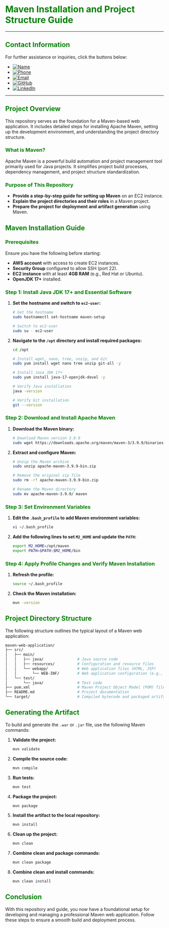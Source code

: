 # **<span style="color:green">Maven Installation and Project Structure Guide</span>**
---

## **<span style="color:green">Contact Information</span>**

For further assistance or inquiries, click the buttons below:

- [![Name](https://img.shields.io/badge/Name-Nditafon%20Hyson%20Nuigho-brightgreen)](mailto:nditafonhysonn@gmail.com)
- [![Phone](https://img.shields.io/badge/Phone-%2B235679638540-brightgreen)](tel:+235679638540)
- [![Email](https://img.shields.io/badge/Email-nditafonhysonn%40gmail.com-blue)](mailto:nditafonhysonn@gmail.com)
- [![GitHub](https://img.shields.io/badge/GitHub-Hyson--Wayne-lightgrey?logo=github)](https://github.com/Hyson-Wayne)
- [![LinkedIn](https://img.shields.io/badge/LinkedIn-nditafon--hyson-blue?logo=linkedin)](https://www.linkedin.com/in/nditafon-hyson-762a6623b/)

---
## **<span style="color:green">Project Overview</span>**
This repository serves as the foundation for a Maven-based web application. It includes detailed steps for installing Apache Maven, setting up the development environment, and understanding the project directory structure.

### **<span style="color:green">What is Maven?</span>**
Apache Maven is a powerful build automation and project management tool primarily used for Java projects. It simplifies project build processes, dependency management, and project structure standardization.

### **<span style="color:green">Purpose of This Repository</span>**
- **Provide a step-by-step guide for setting up Maven** on an EC2 instance.
- **Explain the project directories and their roles** in a Maven project.
- **Prepare the project for deployment and artifact generation** using Maven.

## **<span style="color:green">Maven Installation Guide</span>**

### **<span style="color:green">Prerequisites</span>**
Ensure you have the following before starting:
- **AWS account** with access to create EC2 instances.
- **Security Group** configured to allow SSH (port 22).
- **EC2 instance** with at least **4GB RAM** (e.g., Red Hat or Ubuntu).
- **OpenJDK 17+** installed.

### **<span style="color:green">Step 1: Install Java JDK 17+ and Essential Software</span>**
1. **Set the hostname and switch to `ec2-user`:**
    ```bash
    # Set the hostname
    sudo hostnamectl set-hostname maven-setup

    # Switch to ec2-user
    sudo su - ec2-user
    ```

2. **Navigate to the `/opt` directory and install required packages:**
    ```bash
    cd /opt

    # Install wget, nano, tree, unzip, and Git
    sudo yum install wget nano tree unzip git-all -y

    # Install Java JDK 17+
    sudo yum install java-17-openjdk-devel -y

    # Verify Java installation
    java -version

    # Verify Git installation
    git --version
    ```

### **<span style="color:green">Step 2: Download and Install Apache Maven</span>**
1. **Download the Maven binary:**
    ```bash
    # Download Maven version 3.9.9
    sudo wget https://downloads.apache.org/maven/maven-3/3.9.9/binaries/apache-maven-3.9.9-bin.zip
    ```

2. **Extract and configure Maven:**
    ```bash
    # Unzip the Maven archive
    sudo unzip apache-maven-3.9.9-bin.zip

    # Remove the original zip file
    sudo rm -rf apache-maven-3.9.9-bin.zip

    # Rename the Maven directory
    sudo mv apache-maven-3.9.9/ maven
    ```

### **<span style="color:green">Step 3: Set Environment Variables</span>**
1. **Edit the `.bash_profile` to add Maven environment variables:**
    ```bash
    vi ~/.bash_profile
    ```

2. **Add the following lines to set `M2_HOME` and update the `PATH`:**
    ```bash
    export M2_HOME=/opt/maven
    export PATH=$PATH:$M2_HOME/bin
    ```

### **<span style="color:green">Step 4: Apply Profile Changes and Verify Maven Installation</span>**
1. **Refresh the profile:**
    ```bash
    source ~/.bash_profile
    ```

2. **Check the Maven installation:**
    ```bash
    mvn -version
    ```

## **<span style="color:green">Project Directory Structure</span>**
The following structure outlines the typical layout of a Maven web application:
```bash
maven-web-application/
├── src/
│   ├── main/
│   │   ├── java/               # Java source code
│   │   ├── resources/          # Configuration and resource files
│   │   └── webapp/             # Web application files (HTML, JSP)
│   │       └── WEB-INF/        # Web application configuration (e.g., web.xml)
│   └── test/
│       └── java/               # Test code
├── pom.xml                     # Maven Project Object Model (POM) file
├── README.md                   # Project documentation
└── target/                     # Compiled bytecode and packaged artifacts (generated by Maven)
```

## **<span style="color:green">Generating the Artifact</span>**

To build and generate the `.war` or `.jar` file, use the following Maven commands:

1. **Validate the project:**
    ```bash
    mvn validate
    ```

2. **Compile the source code:**
    ```bash
    mvn compile
    ```

3. **Run tests:**
    ```bash
    mvn test
    ```

4. **Package the project:**
    ```bash
    mvn package
    ```

5. **Install the artifact to the local repository:**
    ```bash
    mvn install
    ```

6. **Clean up the project:**
    ```bash
    mvn clean
    ```

7. **Combine clean and package commands:**
    ```bash
    mvn clean package
    ```

8. **Combine clean and install commands:**
    ```bash
    mvn clean install
    ```

## **<span style="color:green">Conclusion</span>**
With this repository and guide, you now have a foundational setup for developing and managing a professional Maven web application. Follow these steps to ensure a smooth build and deployment process.
